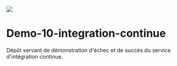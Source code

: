 ![](https://github.com/Amu-DevCommeLesPros-2021/Demo-10-integration-continue/workflows/Run%20tests/badge.svg)

# Demo-10-integration-continue
Dépôt servant de démonstration d'échec et de succès du service d'intégration continue.
